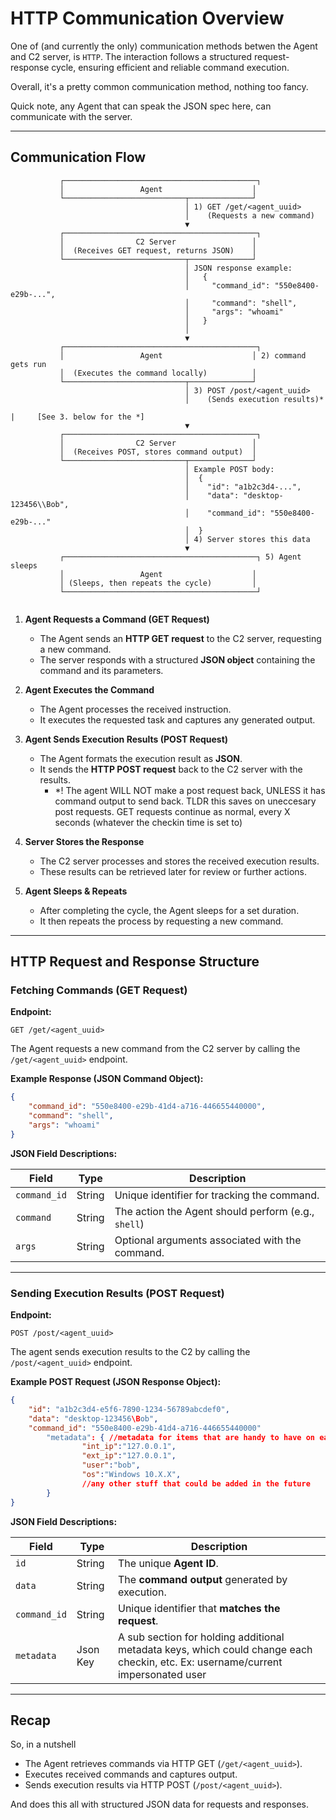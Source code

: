 # **HTTP Communication Overview**  

One of (and currently the only) communication methods betwen the Agent and C2 server, is `HTTP`. The interaction follows a structured request-response cycle, ensuring efficient and reliable command execution. 

Overall, it's a pretty common communication method, nothing too fancy.

Quick note, any Agent that can speak the JSON spec here, can communicate with the server.

---

## **Communication Flow** 

```
           ┌───────────────────────────────────────────┐
           │                 Agent                    │
           └───────────────────────────┬──────────────┘
                                       │ 1) GET /get/<agent_uuid>
                                       │    (Requests a new command)
                                       ▼
           ┌───────────────────────────────────────────┐
           │                C2 Server                 │
           │  (Receives GET request, returns JSON)    │
           └───────────────────────────┬──────────────┘
                                       │ JSON response example:
                                       │   {
                                       │     "command_id": "550e8400-e29b-...",
                                       │     "command": "shell",
                                       │     "args": "whoami"
                                       │   }
                                       │ 
                                       ▼
           ┌───────────────────────────────────────────┐
           │                 Agent                    │ 2) command gets run
           │  (Executes the command locally)          │
           └───────────────────────────┬──────────────┘
                                       │ 3) POST /post/<agent_uuid>
                                       │    (Sends execution results)*
																			 |     [See 3. below for the *]
                                       ▼
           ┌───────────────────────────────────────────┐
           │                C2 Server                 │
           │  (Receives POST, stores command output)  │
           └───────────────────────────┬──────────────┘
                                       │ Example POST body:
                                       │  {
                                       │    "id": "a1b2c3d4-...",
                                       │    "data": "desktop-123456\\Bob",
                                       │    "command_id": "550e8400-e29b-..."
                                       │  }
                                       │ 4) Server stores this data
                                       ▼
           ┌───────────────────────────────────────────┐ 5) Agent sleeps
           │                 Agent                    │
           │ (Sleeps, then repeats the cycle)         │
           └───────────────────────────────────────────┘


```

1. **Agent Requests a Command (GET Request)**  

   - The Agent sends an **HTTP GET request** to the C2 server, requesting a new command.  
   - The server responds with a structured **JSON object** containing the command and its parameters.  
2. **Agent Executes the Command**  

   - The Agent processes the received instruction.  
   - It executes the requested task and captures any generated output.  
3. **Agent Sends Execution Results (POST Request)**  

   - The Agent formats the execution result as **JSON**.  
   - It sends the **HTTP POST request** back to the C2 server with the results.  
       - *! The agent WILL NOT make a post request back, UNLESS it has command output to send back. TLDR this saves on uneccesary post requests. GET requests continue as normal, every X seconds (whatever the checkin time is set to)
4. **Server Stores the Response**  

   - The C2 server processes and stores the received execution results.  
   - These results can be retrieved later for review or further actions.  
5. **Agent Sleeps & Repeats**  

   - After completing the cycle, the Agent sleeps for a set duration.  
   - It then repeats the process by requesting a new command.  

---

## **HTTP Request and Response Structure**  

### **Fetching Commands (GET Request)**  

**Endpoint:**  

```
GET /get/<agent_uuid>
```

The Agent requests a new command from the C2 server by calling the `/get/<agent_uuid>` endpoint.

**Example Response (JSON Command Object):**  

```json
{
    "command_id": "550e8400-e29b-41d4-a716-446655440000",
    "command": "shell",
    "args": "whoami"
}
```

**JSON Field Descriptions:**  

| Field        | Type   | Description                                         |
| ------------ | ------ | --------------------------------------------------- |
| `command_id` | String | Unique identifier for tracking the command.         |
| `command`    | String | The action the Agent should perform (e.g., `shell`) |
| `args`       | String | Optional arguments associated with the command.     |

---

### **Sending Execution Results (POST Request)**  

**Endpoint:**  

```
POST /post/<agent_uuid>
```

The agent sends execution results to the C2 by calling the `/post/<agent_uuid>` endpoint.

**Example POST Request (JSON Response Object):**  

```json
{
    "id": "a1b2c3d4-e5f6-7890-1234-56789abcdef0",
    "data": "desktop-123456\Bob",
    "command_id": "550e8400-e29b-41d4-a716-446655440000"
		"metadata": { //metadata for items that are handy to have on each checkin
				"int_ip":"127.0.0.1",
				"ext_ip":"127.0.0.1",
				"user":"bob",
				"os":"Windows 10.X.X",
				//any other stuff that could be added in the future
		}
}
```

**JSON Field Descriptions:**  

| Field        | Type   | Description                                     |
| ------------ | ------ | ----------------------------------------------- |
| `id`         | String | The unique **Agent ID**.                        |
| `data`       | String | The **command output** generated by execution.  |
| `command_id` | String | Unique identifier that **matches the request**. |
| `metadata`   | Json Key | A sub section for holding additional metadata keys, which could change each checkin, etc. Ex: username/current impersonated user |

---

## **Recap**  

So, in a nutshell

- The Agent retrieves commands via HTTP GET (`/get/<agent_uuid>`).  
- Executes received commands and captures output.  
- Sends execution results via HTTP POST (`/post/<agent_uuid>`).  

And does this all with structured JSON data for requests and responses.  